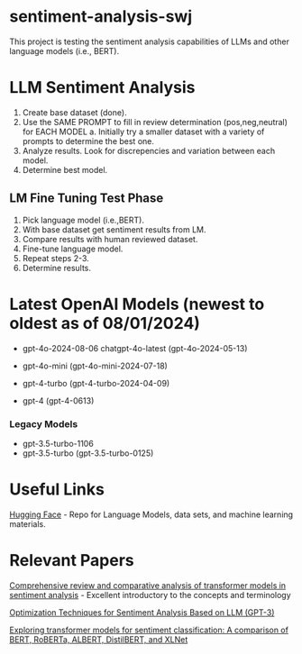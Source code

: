 # sentiment-analysis-swj

This project is testing the sentiment analysis capabilities of LLMs and other language models (i.e., BERT).

# LLM Sentiment Analysis

1. Create base dataset (done).
2. Use the SAME PROMPT to fill in review determination (pos,neg,neutral) for EACH MODEL
   a. Initially try a smaller dataset with a variety of prompts to determine the best one.
3. Analyze results. Look for discrepencies and variation between each model.
4. Determine best model.

## LM Fine Tuning Test Phase

1. Pick language model (i.e.,BERT).
2. With base dataset get sentiment results from LM.
3. Compare results with human reviewed dataset.
4. Fine-tune language model.
5. Repeat steps 2-3.
6. Determine results.

# Latest OpenAI Models (newest to oldest as of 08/01/2024)

- gpt-4o-2024-08-06 chatgpt-4o-latest (gpt-4o-2024-05-13)

- gpt-4o-mini (gpt-4o-mini-2024-07-18)

- gpt-4-turbo (gpt-4-turbo-2024-04-09)

- gpt-4 (gpt-4-0613)

### Legacy Models

- gpt-3.5-turbo-1106
- gpt-3.5-turbo (gpt-3.5-turbo-0125)

# Useful Links

[Hugging Face](https://huggingface.co/) - Repo for Language Models, data sets, and machine learning materials.

# Relevant Papers

[Comprehensive review and comparative analysis of transformer models in sentiment analysis](https://link.springer.com/article/10.1007/s10115-024-02214-3) - Excellent introductory to the concepts and terminology

[Optimization Techniques for Sentiment Analysis Based on LLM (GPT-3)](https://arxiv.org/abs/2405.09770)

[Exploring transformer models for sentiment classification: A comparison of BERT, RoBERTa, ALBERT, DistilBERT, and XLNet](https://onlinelibrary.wiley.com/doi/10.1111/exsy.13701)
